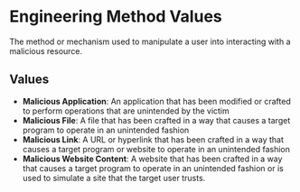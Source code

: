 # Engineering Method Values

The method or mechanism used to manipulate a user into interacting with a malicious resource.

## Values

 - **Malicious Application**:  An application that has been modified or crafted to perform operations that are unintended by the victim
 - **Malicious File**:  A file that has been crafted in a way that causes a target program to operate in an unintended fashion
 - **Malicious Link**:  A URL or hyperlink that has been crafted in a way that causes a target program or website to operate in an unintended fashion
 - **Malicious Website Content**:  A website that has been crafted in a way that causes a target program to operate in an unintended fashion or is used to simulate a site that the target user trusts.